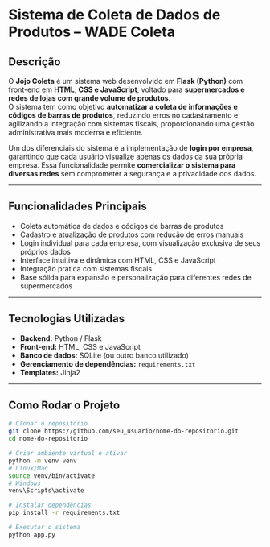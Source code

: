 # Sistema de Coleta de Dados de Produtos – WADE Coleta

## Descrição
O **Jojo Coleta** é um sistema web desenvolvido em **Flask (Python)** com front-end em **HTML, CSS e JavaScript**, voltado para **supermercados e redes de lojas com grande volume de produtos**.  
O sistema tem como objetivo **automatizar a coleta de informações e códigos de barras de produtos**, reduzindo erros no cadastramento e agilizando a integração com sistemas fiscais, proporcionando uma gestão administrativa mais moderna e eficiente.

Um dos diferenciais do sistema é a implementação de **login por empresa**, garantindo que cada usuário visualize apenas os dados da sua própria empresa. Essa funcionalidade permite **comercializar o sistema para diversas redes** sem comprometer a segurança e a privacidade dos dados.

---

## Funcionalidades Principais
- Coleta automática de dados e códigos de barras de produtos  
- Cadastro e atualização de produtos com redução de erros manuais  
- Login individual para cada empresa, com visualização exclusiva de seus próprios dados  
- Interface intuitiva e dinâmica com HTML, CSS e JavaScript  
- Integração prática com sistemas fiscais  
- Base sólida para expansão e personalização para diferentes redes de supermercados

---

## Tecnologias Utilizadas
- **Backend:** Python / Flask  
- **Front-end:** HTML, CSS e JavaScript  
- **Banco de dados:** SQLite (ou outro banco utilizado)  
- **Gerenciamento de dependências:** `requirements.txt`  
- **Templates:** Jinja2  

---

## Como Rodar o Projeto
```bash
# Clonar o repositório
git clone https://github.com/seu_usuario/nome-do-repositorio.git
cd nome-do-repositorio

# Criar ambiente virtual e ativar
python -m venv venv
# Linux/Mac
source venv/bin/activate
# Windows
venv\Scripts\activate

# Instalar dependências
pip install -r requirements.txt

# Executar o sistema
python app.py

